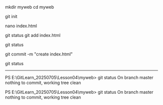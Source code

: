 mkdir myweb
cd myweb

git init

nano index.html

git status
git add index.html

git status

git commit -m "create index.html"

git status

------------------

PS E:\GitLearn_20250705\Lesson04\myweb> git status
On branch master
nothing to commit, working tree clean

PS E:\GitLearn_20250705\Lesson04\myweb> git status
On branch master
nothing to commit, working tree clean

